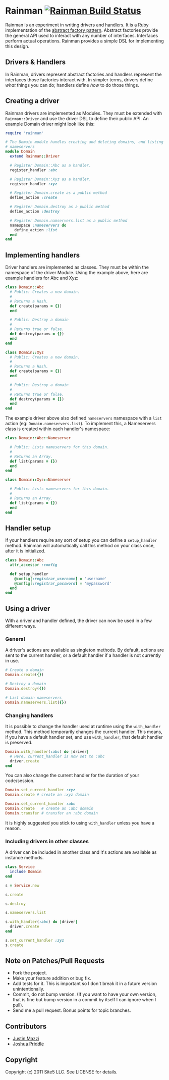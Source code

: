 # Rainman [![Rainman Build Status][Build Icon]][Build Status]

Rainman is an experiment in writing drivers and handlers. It is a Ruby
implementation of the [abstract factory pattern][1]. Abstract factories provide
the general API used to interact with any number of interfaces. Interfaces
perform actual operations. Rainman provides a simple DSL for implementing this
design.

[1]: http://en.wikipedia.org/wiki/Abstract_factory_pattern

[Build Icon]: https://secure.travis-ci.org/site5/rainman.png?branch=master
[Build Status]: http://travis-ci.org/site5/rainman

## Drivers & Handlers

In Rainman, drivers represent abstract factories and handlers represent the
interfaces those factories interact with. In simpler terms, drivers define
_what_ things you can do; handlers define _how_ to do those things.

## Creating a driver

Rainman drivers are implemented as Modules. They must be extended with
`Rainman::Driver` and use the driver DSL to define their public API. An
example Domain driver might look like this:

```ruby
require 'rainman'

# The Domain module handles creating and deleting domains, and listing
# nameservers
module Domain
  extend Rainman::Driver

  # Register Domain::Abc as a handler.
  register_handler :abc

  # Register Domain::Xyz as a handler.
  register_handler :xyz

  # Register Domain.create as a public method
  define_action :create

  # Register Domain.destroy as a public method
  define_action :destroy

  # Register Domain.namservers.list as a public method
  namespace :nameservers do
    define_action :list
  end
end
```

## Implementing handlers

Driver handlers are implemented as classes. They must be within the namespace
of the driver Module. Using the example above, here are example handlers for
Abc and Xyz:

```ruby
class Domain::Abc
  # Public: Creates a new domain.
  #
  # Returns a Hash.
  def create(params = {})
  end

  # Public: Destroy a domain
  #
  # Returns true or false.
  def destroy(params = {})
  end
end

class Domain::Xyz
  # Public: Creates a new domain.
  #
  # Returns a Hash.
  def create(params = {})
  end

  # Public: Destroy a domain
  #
  # Returns true or false.
  def destroy(params = {})
  end
end
```

The example driver above also defined `nameservers` namespace with a `list`
action (eg: `Domain.nameservers.list`). To implement this, a Nameservers class
is created within each handler's namespace:

```ruby
class Domain::Abc::Nameserver

  # Public: Lists nameservers for this domain.
  #
  # Returns an Array.
  def list(params = {})
  end
end

class Domain::Xyz::Nameserver

  # Public: Lists nameservers for this domain.
  #
  # Returns an Array.
  def list(params = {})
  end
end
```

## Handler setup
If your handlers require any sort of setup you can define a
`setup_handler` method. Rainman will automatically call this method on
your class once, after it is initialized.

```ruby
class Domain::Abc
  attr_accessor :config

  def setup_handler
    @config[:registrar_username] = 'username'
    @config[:registrar_password] = 'mypassword'
  end
end

```

## Using a driver

With a driver and handler defined, the driver can now be used in a few
different ways.

### General

A driver's actions are available as singleton methods. By default, actions are
sent to the current handler, or a default handler if a handler is not currently
in use.

```ruby
# Create a domain
Domain.create({})

# Destroy a domain
Domain.destroy({})

# List domain nameservers
Domain.nameservers.list({})
```

### Changing handlers

It is possible to change the handler used at runtime using the `with_handler`
method. This method temporarily changes the current handler. This means, if
you have a default handler set, and use `with_handler`, that default handler
is preserved.

```ruby
Domain.with_handler(:abc) do |driver|
  # Here, current_handler is now set to :abc
  driver.create
end
```

You can also change the current handler for the duration of your code/session.

```ruby
Domain.set_current_handler :xyz
Domain.create # create an :xyz domain

Domain.set_current_handler :abc
Domain.create   # create an :abc domain
Domain.transfer # transfer an :abc domain
```

It is highly suggested you stick to using `with_handler` unless you have a
reason.

### Including drivers in other classes

A driver can be included in another class and it's actions are available as
instance methods.

```ruby
class Service
  include Domain
end

s = Service.new

s.create

s.destroy

s.nameservers.list

s.with_handler(:abc) do |driver|
  driver.create
end

s.set_current_handler :zyz
s.create
```

## Note on Patches/Pull Requests

* Fork the project.
* Make your feature addition or bug fix.
* Add tests for it. This is important so I don't break it in a future version
  unintentionally.
* Commit, do not bump version. (If you want to have your own version, that is
  fine but bump version in a commit by itself I can ignore when I pull).
* Send me a pull request. Bonus points for topic branches.

## Contributors

* [Justin Mazzi](https://github.com/jmazzi)
* [Joshua Priddle](https://github.com/itspriddle)

## Copyright

Copyright (c) 2011 Site5 LLC. See LICENSE for details.
